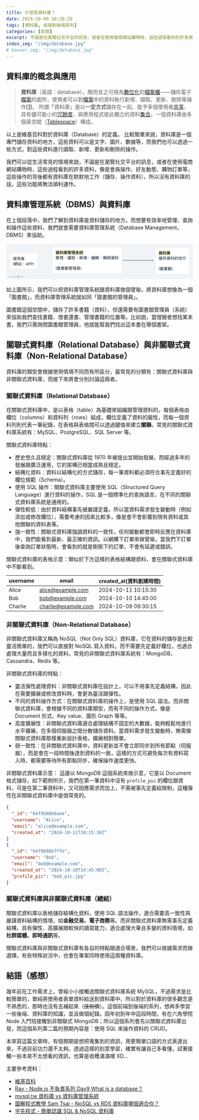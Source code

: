 ```yaml
---
title: 什麼是資料庫？
date: 2024-10-09 10:26:29
tags: [資料庫, 前端到後端系列]
categories: [前端]
excerpt: 不論是在瀏覽社交平台的訊息，或者在使用電商網站購物時，這些過程看到的許多資料，像是會員操作、好友動態、購物訂單等，這些操作的背後都有資料庫在默默地工作...
index_img: "/img/database.jpg"
# banner_img: "/img/database.jpg"
---
```


## 資料庫的概念與應用

> **資料庫**（英語：database），簡而言之可視為[數位化](https://zh.wikipedia.org/wiki/%E6%95%B0%E5%AD%97%E5%8C%96)的[檔案櫃](https://zh.wikipedia.org/wiki/%E6%A1%A3%E6%A1%88%E6%9F%9C)——儲存電子[檔案](https://zh.wikipedia.org/wiki/%E6%AA%94%E6%A1%88)的處所，使用者可以對[檔案](https://zh.wikipedia.org/wiki/%E6%AA%94%E6%A1%88)中的資料執行新增、擷取、更新、刪除等操作[[1]](https://zh.wikipedia.org/zh-tw/%E6%95%B0%E6%8D%AE%E5%BA%93#cite_note-1)。
> 所謂「資料庫」是以**一定方式**儲存在一起、能予多個使用者[共享](https://zh.wikipedia.org/wiki/%E5%85%B1%E4%BA%AB)、具有儘可能小的[冗餘度](https://zh.wikipedia.org/wiki/%E6%95%B0%E6%8D%AE%E5%86%97%E4%BD%99)、與應用程式彼此獨立的資料[集合](<https://zh.wikipedia.org/wiki/%E9%9B%86%E5%90%88_(%E8%AE%A1%E7%AE%97%E6%9C%BA%E7%A7%91%E5%AD%A6)>)。一個資料庫由多個表空間（[Tablespace](https://zh.wikipedia.org/wiki/Tablespace)）構成。

以上是維基百科對於資料庫（Database）的定義。
比較簡單來說，資料庫是一個專門儲存資料的地方，這些資料可以是文字、圖片、數據等，而我們也可以透過一些方式，對這些資料進行讀取、新增、更新和刪除的操作。

我們可以從生活常見的情境來說，不論是在瀏覽社交平台的訊息，或者在使用電商網站購物時，這些過程看到的許多資料，像是會員操作、好友動態、購物訂單等，這些操作的背後都有資料庫在默默地工作（儲存、操作資料），所以沒有資料庫的話，這些功能將無法順利運作。

## 資料庫管理系統（DBMS）與資料庫

在上個段落中，我們了解到資料庫是資料儲存的地方。而想要有效率地管理、查詢和操作這些資料，我們就會需要資料庫管理系統（Database Management，DBMS）來協助。

![資料庫管理系統(DBMS)與資料庫譬喻](/img/what-database-1.png)

如上圖所示，我們可以把資料庫管理系統跟資料庫做個譬喻，將資料庫想像為一個「圖書館」，而資料庫管理系統就如同「圖書館的管理員」。

圖書館這個空間中，儲存了許多書籍（資料），但還需要有圖書館管理員（系統）來協助我們查找書籍、借書還書、管理書籍的位置等。比如說，當借閱者想找某本書，我們只需詢問圖書館管理員，他就能幫我們找出這本書在哪個書架。

## 關聯式資料庫（Relational Database）與非關聯式資料庫（Non-Relational Database）

資料庫的類型會根據使用情境不同而有所區分，最常見的分類有：關聯式資料庫與非關聯式資料庫，而接下來將會分別討論這兩者。

### 關聯式資料庫（Relational Database）

在關聯式資料庫中，是以表格（table）為基礎來組織跟管理資料的，每個表格由欄位（columns）和資料列（rows）組成，欄位定義了資料的屬性，而每一個資料列則代表一筆紀錄，在表格與表格間可以透過鍵值來建立**關聯**。常見的關聯式資料庫系統有：MySQL、PostgreSQL、SQL Server 等。

關聯式資料庫特點：

- 歷史悠久且穩定：關聯式資料庫從 1970 年被提出並開始發展，而經過多年的發展跟廣泛運用，它的架構已相當成熟且穩定。
- 結構化資料：資料以結構化的方式儲存，每一筆資料都必須符合事先定義好的欄位規範（Schema）。
- 使用 SQL 操作：關聯式資料庫主要使用 SQL（Structured Query Language）進行資料的操作，SQL 是一個標準化的查詢語言，在不同的關聯式資料庫系統是通用的。
- 彈性較低：由於資料結構事先被嚴謹定義，所以當資料需求發生變動時（例如添加或修改欄位），需要考慮的因素比較多，像是會不會影響到現有資料或其他關聯的資料表等。
- 強一致性：關聯式資料庫強調資料的一致性，任何變動都會即時反應在資料庫中，我們能看到最新、最正確的資訊。以網購下訂單來做譬喻，當我們下訂單後查詢訂單狀態時，會看到的就是剛剛下的訂單，不會有延遲或錯誤。

關聯式資料庫的表格示意：類似於下方這樣的表格結構跟資料，會在關聯式資料庫中不斷看到。

| username | email               | created_at(資料創建時間) |
| -------- | ------------------- | ------------------------ |
| Alice    | alice@example.com   | 2024-10-11 10:15:30      |
| Bob      | bob@example.com     | 2024-10-10 14:45:00      |
| Charlie  | charlie@example.com | 2024-10-09 09:30:15      |

### 非關聯式資料庫（Non-Relational Database）

非關聯式資料庫又稱為 NoSQL（Not Only SQL）資料庫，它在資料的儲存是比較靈活簡單的，我們可以直接對 NoSQL 寫入資料，而不需要先定義好欄位，也適合處理大量而且多樣化的資料。常見的非關聯式資料庫系統有：MongoDB、Cassandra、Redis 等。

非關聯式資料庫的特點：

- 靈活彈性處理資料：非關聯式資料庫在設計上，可以不用事先定義結構，因此在需要擴展或修改資料時，會更為靈活跟彈性。
- 不同的資料操作方式：在關聯式資料庫的操作上，是使用 SQL 語法。而非關聯式資料庫，會根據不同的資料庫類型，而有不同的操作方式，像是 Document 形式、Key value、圖形 Graph 等等。
- 高度擴展性：非關聯式資料庫適合處理結構不固定的大數據，能夠輕鬆地進行水平擴展，在多個伺服器之間分散儲存資料。當資料需求發生變動時，無需像關聯式資料庫那樣重新設計表格，擴展相對簡單。
- 弱一致性：在非關聯式資料庫中，資料更新並不會立即同步到所有節點（伺服器），而是會在一段時間後達到資料的一致，這樣的方式可避免每次有資料寫入時，都需要等待所有節點同步，確保操作速度更快。

非關聯式資料庫示意：
這邊以 MongoDB 這個系統來做示意，它是以 Document 格式儲存，如下範例所示，我們在第一筆資料中沒有 `profile_pic` 的欄位跟資料，可是在第二筆資料中，又可因應需求而加上，不需被事先定義給限制，這種彈性在非關聯式資料庫中是很常見的。

```json
{
  "_id": "64f9b08b6aee",
  "username": "Alice",
  "email": "alice@example.com",
  "created_at": "2024-10-11T10:15:30Z"
}
{
  "_id": "64f9b08b7ffe",
  "username": "Bob",
  "email": "bob@example.com",
  "created_at": "2024-10-10T14:45:00Z",
  "profile_pic": "bob_pic.jpg"
}

```

### 關聯式資料庫與非關聯式資料庫（總結）

關聯式資料庫以表格儲存結構化資料，使用 SQL 語法操作，適合需要高一致性與嚴謹資料結構的情境，如**金融交易、電子商務**等。而非關聯式資料庫無需事先定義結構，具有彈性、高擴展跟較快的讀寫能力，適合處理大筆且多變的資料情境，如**社群媒體、即時通訊**等。

關聯式資料庫與非關聯式資料庫有各自的特點跟適合場景，我們可以根據需求而做選擇。有些特殊狀況中，也會在專案同時使用這兩種資料庫。

## 結語（感想）

幾年前在工作需求上，曾經小小接觸過關聯式資料庫系統 MySQL，不過需求是比較簡單的，單純將使用者表單資料給送到資料庫中，所以對於資料庫的很多觀念是不熟悉的，那時也沒有去補起來（~~技術債~~）。這個前端到後端的系列，想再多學習一些後端、資料庫的知識，並且做個紀錄。因年初到年中這段時間，有在六角學院 Node 入門班接觸到非關聯式 MongoDB；所以這個系列會先以關聯式資料庫出發，而這個系列第二篇的預期內容是：使用 SQL 來操作資料的 CRUD。

本來寫這篇文章時，有個預期是想把蒐集到的資訊，用更簡單口語的方式表達出來，不過目前功力還不太夠。透過這樣的刻意學習，確實有讓自己多看懂，試著接觸一些本來不太想看的資訊，也算是收穫滿滿哩 XD...

主要參考資料：

- [維基百科](https://zh.wikipedia.org/zh-tw/%E6%95%B0%E6%8D%AE%E5%BA%93)
- [Ray - Node.js 不負責系列 Day9 What is a database？](https://ithelp.ithome.com.tw/m/articles/10318313)
- [mysql.tw 資料庫 vs 資料庫管理系統](https://arc.net/l/quote/zxcgbzcm)
- [圖解程式教學 Sam Tsai - NoSQL vs RDS 資料庫哪個適合你？](https://www.youtube.com/watch?v=S8AiU1GZByE&ab_channel=%E5%9C%96%E8%A7%A3%E7%A8%8B%E5%BC%8F%E6%95%99%E5%AD%B8SamTsai)
- [宇先程式 - 簡單認識 SQL & NoSQL 資料庫](https://www.youtube.com/watch?v=AbDh-ky8pbk&ab_channel=%E5%AE%87%E5%85%88%E7%A8%8B%E5%BC%8F)
